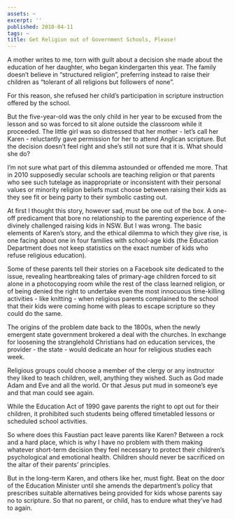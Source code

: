 ```yaml
---
assets: ~
excerpt: ''
published: 2010-04-11
tags: ~
title: Get Religion out of Government Schools, Please!
---
```

A mother writes to me, torn with guilt about a decision she made about
the education of her daughter, who began kindergarten this year. The
family doesn’t believe in “structured religion”, preferring instead to
raise their children as “tolerant of all religions but followers of
none”.

For this reason, she refused her child’s participation in scripture
instruction offered by the school.

But the five-year-old was the only child in her year to be excused from
the lesson and so was forced to sit alone outside the classroom while it
proceeded. The little girl was so distressed that her mother - let’s
call her Karen - reluctantly gave permission for her to attend Anglican
scripture. But the decision doesn’t feel right and she’s still not sure
that it is. What should she do?

I’m not sure what part of this dilemma astounded or offended me more.
That in 2010 supposedly secular schools are teaching religion or that
parents who see such tutelage as inappropriate or inconsistent with
their personal values or minority religion beliefs must choose between
raising their kids as they see fit or being party to their symbolic
casting out.

At first I thought this story, however sad, must be one out of the box.
A one-off predicament that bore no relationship to the parenting
experience of the divinely challenged raising kids in NSW. But I was
wrong. The basic elements of Karen’s story, and the ethical dilemma to
which they give rise, is one facing about one in four families with
school-age kids (the Education Department does not keep statistics on
the exact number of kids who refuse religious education).

Some of these parents tell their stories on a Facebook site dedicated to
the issue, revealing heartbreaking tales of primary-age children forced
to sit alone in a photocopying room while the rest of the class learned
religion, or of being denied the right to undertake even the most
innocuous time-killing activities - like knitting - when religious
parents complained to the school that their kids were coming home with
pleas to escape scripture so they could do the same.

The origins of the problem date back to the 1800s, when the newly
emergent state government brokered a deal with the churches. In exchange
for loosening the stranglehold Christians had on education services, the
provider - the state - would dedicate an hour for religious studies each
week.

Religious groups could choose a member of the clergy or any instructor
they liked to teach children, well, anything they wished. Such as God
made Adam and Eve and all the world. Or that Jesus put mud in someone’s
eye and that man could see again.

While the Education Act of 1990 gave parents the right to opt out for
their children, it prohibited such students being offered timetabled
lessons or scheduled school activities.

So where does this Faustian pact leave parents like Karen? Between a
rock and a hard place, which is why I have no problem with them making
whatever short-term decision they feel necessary to protect their
children’s psychological and emotional health. Children should never be
sacrificed on the altar of their parents’ principles.

But in the long-term Karen, and others like her, must fight. Beat on the
door of the Education Minister until she amends the department’s policy
that prescribes suitable alternatives being provided for kids whose
parents say no to scripture. So that no parent, or child, has to endure
what they’ve had to again.